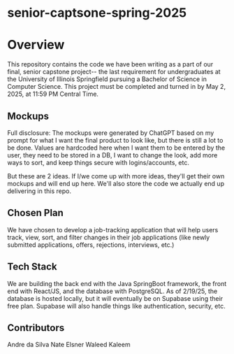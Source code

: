 # senior-captsone-spring-2025

# Overview 
This repository contains the code we have been writing as a part of our final, senior capstone project-- the last requirement for undergraduates at the University of Illinois Springfield pursuing a Bachelor of Science in Computer Science. This project must be completed and turned in by May 2, 2025, at 11:59 PM Central Time. 

## Mockups
Full disclosure: The mockups were generated by ChatGPT based on my prompt for what I want the final product to look like, but there is still a lot to be done. Values are hardcoded here when I want them to be entered by the user, they need to be stored in a DB, I want to change the look, add more ways to sort, and keep things secure with logins/accounts, etc.

But these are 2 ideas. If I/we come up with more ideas, they'll get their own mockups and will end up here. We'll also store the code we actually end up delivering in this repo.

## Chosen Plan 
We have chosen to develop a job-tracking application that will help users track, view, sort, and filter changes in their job applications (like newly submitted applications, offers, rejections, interviews, etc.) 

## Tech Stack
We are building the back end with the Java SpringBoot framework, the front end with React/JS, and the database with PostgreSQL. As of 2/19/25, the database is hosted locally, but it will eventually be on Supabase using their free plan. Supabase will also handle things like authentication, security, etc. 

## Contributors
Andre da Silva
Nate Elsner
Waleed Kaleem
